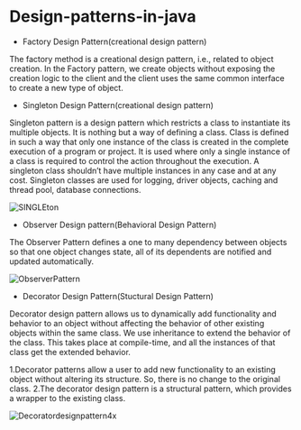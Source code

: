 # Design-patterns-in-java

* Factory Design Pattern(creational design pattern)

The factory method is a creational design pattern, i.e., related to object creation. In the Factory pattern, we create objects without exposing the creation logic to the client and the client uses the same common interface to create a new type of object. 

* Singleton Design Pattern(creational design pattern)

Singleton pattern is a design pattern which restricts a class to instantiate its multiple objects. It is nothing but a way of defining a class. Class is defined in such a way that only one instance of the class is created in the complete execution of a program or project. It is used where only a single instance of a class is required to control the action throughout the execution. A singleton class shouldn’t have multiple instances in any case and at any cost. Singleton classes are used for logging, driver objects, caching and thread pool, database connections.

![SINGLEton](https://user-images.githubusercontent.com/59594162/187072921-4ad8871f-93b2-4e11-8ad6-daa5fc455c44.png)


* Observer Design pattern(Behavioral Design Pattern)

The Observer Pattern defines a one to many dependency between objects so that one object changes state, all of its dependents are notified and updated automatically.

![ObserverPattern](https://user-images.githubusercontent.com/59594162/187072751-b8bfd915-3000-41df-aad5-985d818e8581.png)


* Decorator Design Pattern(Stuctural Design Pattern)

Decorator design pattern allows us to dynamically add functionality and behavior to an object without affecting the behavior of other existing objects within the same class. We use inheritance to extend the behavior of the class. This takes place at compile-time, and all the instances of that class get the extended behavior.

1.Decorator patterns allow a user to add new functionality to an existing object without altering its structure. So, there is no change to the original class.
2.The decorator design pattern is a structural pattern, which provides a wrapper to the existing class.

![Decoratordesignpattern4x](https://user-images.githubusercontent.com/59594162/188267190-3b38a40a-bbd1-4e90-b683-adbbfb5a5a61.png)


